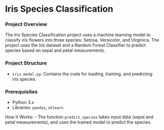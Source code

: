# Iris Species Classification

### Project Overview
The Iris Species Classification project uses a machine learning model to classify iris flowers into three species: Setosa, Versicolor, and Virginica. The project uses the Iris dataset and a Random Forest Classifier to predict species based on sepal and petal measurements.

### Project Structure
- `iris_model.py`: Contains the code for loading, training, and predicting iris species.

### Prerequisites
- Python 3.x
- Libraries: `pandas`, `sklearn`


 How It Works:
    - The function `predict_species` takes input data (sepal and petal measurements), and uses the trained model to predict the species.
